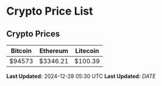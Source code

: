 # Crypto Price List

## Crypto Prices
| Bitcoin | Ethereum | Litecoin |
| ------- | -------- | -------- |
| $94573 | $3346.21 | $100.39 |
**Last Updated:** 2024-12-28 05:30 UTC
**Last Updated:** $DATE$
